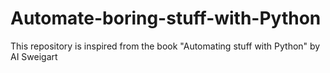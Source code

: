 # Automate-boring-stuff-with-Python
This repository is inspired from the book "Automating stuff with Python" by AI Sweigart
